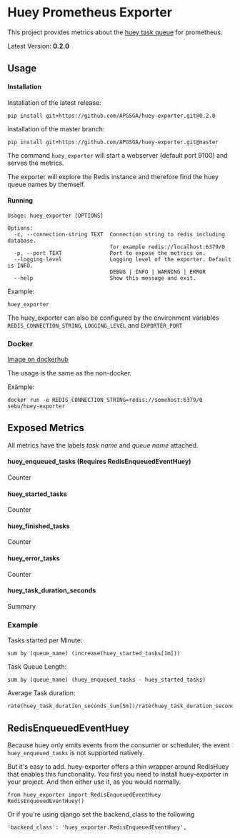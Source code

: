 # Huey Prometheus Exporter
This project provides metrics about the [huey task queue](https://github.com/coleifer/huey) for prometheus.

Latest Version: **0.2.0**

## Usage

#### Installation
Installation of the latest release:
```
pip install git+https://github.com/APGSGA/huey-exporter.git@0.2.0
```
Installation of the master branch:
```
pip install git+https://github.com/APGSGA/huey-exporter.git@master
```

The command `huey_exporter` will start a webserver (default port 9100) and serves the metrics.

The exporter will explore the Redis instance and therefore find the huey queue names by themself.  

#### Running
```
Usage: huey_exporter [OPTIONS]

Options:
  -c, --connection-string TEXT  Connection string to redis including database.
                                for example redis://localhost:6379/0
  -p, --port TEXT               Port to expose the metrics on.
  --logging-level               Logging level of the exporter. Default is INFO.
                                DEBUG | INFO | WARNING | ERROR
  --help                        Show this message and exit.

```

Example:
```
huey_exporter
```
The huey_exporter can also be configured by the environment variables `REDIS_CONNECTION_STRING`, `LOGGING_LEVEL` and `EXPORTER_PORT`
### Docker
[Image on dockerhub](https://hub.docker.com/r/mglauser/huey-exporter/)

The usage is the same as the non-docker.

Example:
```
docker run -e REDIS_CONNECTION_STRING=redis://somehost:6379/0 sebu/huey-exporter
```

## Exposed Metrics
All metrics have the labels *task name* and *queue name* attached.
#### huey_enqueued_tasks (Requires RedisEnqueuedEventHuey)
Counter
#### huey_started_tasks
Counter

#### huey_finished_tasks
Counter

#### huey_error_tasks
Counter

#### huey_task_duration_seconds
Summary

### Example
Tasks started per Minute:
```
sum by (queue_name) (increase(huey_started_tasks[1m]))
```

Task Queue Length:
```
sum by (queue_name) (huey_enqueued_tasks - huey_started_tasks)
```

Average Task duration:
```
rate(huey_task_duration_seconds_sum[5m])/rate(huey_task_duration_seconds_count[5m])
```

## RedisEnqueuedEventHuey
Because huey only emits events from the consumer or scheduler, the event `huey_enqueued_tasks` is not supported natively.

But it's easy to add. huey-exporter offers a thin wrapper around RedisHuey that enables this functionality.
You first you need to install huey-exporter in your project.
And then either use it, as you would normally.
```
from huey_exporter import RedisEnqueuedEventHuey
RedisEnqueuedEventHuey()
```
Or if you're using django set the backend_class to the following
```
'backend_class': 'huey_exporter.RedisEnqueuedEventHuey',
```
